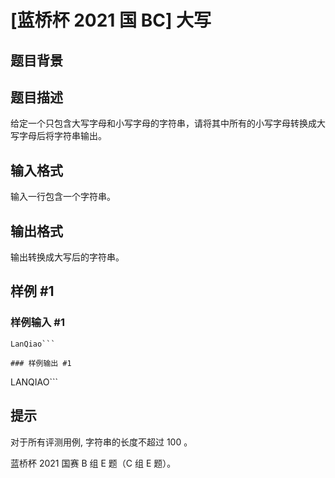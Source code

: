 # [蓝桥杯 2021 国 BC] 大写

## 题目背景



## 题目描述

给定一个只包含大写字母和小写字母的字符串，请将其中所有的小写字母转换成大写字母后将字符串输出。

## 输入格式

输入一行包含一个字符串。

## 输出格式

输出转换成大写后的字符串。

## 样例 #1

### 样例输入 #1
```
LanQiao```

### 样例输出 #1

```
LANQIAO```

## 提示

对于所有评测用例, 字符串的长度不超过 100 。 

蓝桥杯 2021 国赛 B 组 E 题（C 组 E 题）。

